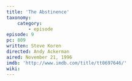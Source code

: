 ```yaml
---
title: 'The Abstinence'
taxonomy:
    category:
        - episode
episode: 9
pc: 809
written: Steve Koren
directed: Andy Ackerman
aired: November 21, 1996
imdb: 'http://www.imdb.com/title/tt0697646/'
wiki:
---
```

